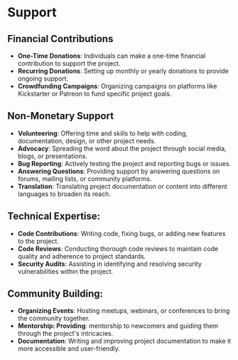 # Support

## Financial Contributions

- **One-Time Donations**: Individuals can make a one-time financial contribution to support the project.
- **Recurring Donations**: Setting up monthly or yearly donations to provide ongoing support.
- **Crowdfunding Campaigns**: Organizing campaigns on platforms like Kickstarter or Patreon to fund specific project goals.

## Non-Monetary Support

- **Volunteering**: Offering time and skills to help with coding, documentation, design, or other project needs.
- **Advocacy**: Spreading the word about the project through social media, blogs, or presentations.
- **Bug Reporting**: Actively testing the project and reporting bugs or issues.
- **Answering Questions**: Providing support by answering questions on forums, mailing lists, or community platforms.
- **Translation**: Translating project documentation or content into different languages to broaden its reach.

## Technical Expertise:

- **Code Contributions**: Writing code, fixing bugs, or adding new features to the project.
- **Code Reviews**: Conducting thorough code reviews to maintain code quality and adherence to project standards.
- **Security Audits**: Assisting in identifying and resolving security vulnerabilities within the project.

## Community Building:

- **Organizing Events**: Hosting meetups, webinars, or conferences to bring the community together.
- **Mentorship: Providing**: mentorship to newcomers and guiding them through the project's intricacies.
- **Documentation**: Writing and improving project documentation to make it more accessible and user-friendly.